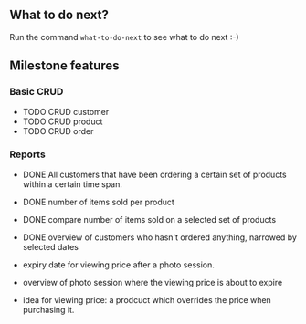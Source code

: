 
## What to do next?
Run the command ```what-to-do-next``` to see what to do next :-)

## Milestone features

### Basic CRUD
- TODO CRUD customer
- TODO CRUD product
- TODO CRUD order

### Reports
- DONE All customers that have been ordering a certain set of products
  within a certain time span.

- DONE number of items sold per product

- DONE compare number of items sold on a selected set of products

- DONE overview of customers who hasn't ordered anything, narrowed by
  selected dates

- expiry date for viewing price after a photo session.

- overview of photo session where the viewing price is about to expire

- idea for viewing price: a prodcuct which overrides the price when
  purchasing it.
